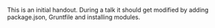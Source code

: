 This is an initial handout. During a talk it should get modified by
adding package.json, Gruntfile and installing modules.
